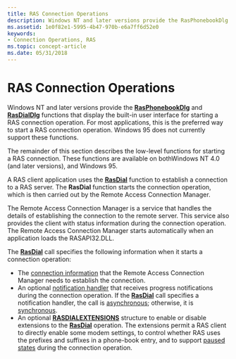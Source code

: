 ```yaml
---
title: RAS Connection Operations
description: Windows NT and later versions provide the RasPhonebookDlg and RasDialDlg functions that display the built-in user interface for starting a RAS connection operation.
ms.assetid: 1e0f82e1-5995-4b47-970b-e6a7ff6d52e0
keywords:
- Connection Operations, RAS
ms.topic: concept-article
ms.date: 05/31/2018
---
```


# RAS Connection Operations

Windows NT and later versions provide the [**RasPhonebookDlg**](/windows/desktop/api/Rasdlg/nf-rasdlg-rasphonebookdlga) and [**RasDialDlg**](/windows/desktop/api/Rasdlg/nf-rasdlg-rasdialdlga) functions that display the built-in user interface for starting a RAS connection operation. For most applications, this is the preferred way to start a RAS connection operation. Windows 95 does not currently support these functions.

The remainder of this section describes the low-level functions for starting a RAS connection. These functions are available on bothWindows NT 4.0 (and later versions), and Windows 95.

A RAS client application uses the [**RasDial**](/windows/desktop/api/Ras/nf-ras-rasdiala) function to establish a connection to a RAS server. The **RasDial** function starts the connection operation, which is then carried out by the Remote Access Connection Manager.

The Remote Access Connection Manager is a service that handles the details of establishing the connection to the remote server. This service also provides the client with status information during the connection operation. The Remote Access Connection Manager starts automatically when an application loads the RASAPI32.DLL.

The [**RasDial**](/windows/desktop/api/Ras/nf-ras-rasdiala) call specifies the following information when it starts a connection operation:

-   The [connection information](phone-book-files-and-connection-information.md) that the Remote Access Connection Manager needs to establish the connection.
-   An optional [notification handler](notification-handlers.md) that receives progress notifications during the connection operation. If the [**RasDial**](/windows/desktop/api/Ras/nf-ras-rasdiala) call specifies a notification handler, the call is [asynchronous](asynchronous-operations.md); otherwise, it is [synchronous](synchronous-operations.md).
-   An optional [**RASDIALEXTENSIONS**](/previous-versions/windows/desktop/legacy/aa377029(v=vs.85)) structure to enable or disable extensions to the [**RasDial**](/windows/desktop/api/Ras/nf-ras-rasdiala) operation. The extensions permit a RAS client to directly enable some modem settings, to control whether RAS uses the prefixes and suffixes in a phone-book entry, and to support [paused states](paused-states.md) during the connection operation.

 

 
